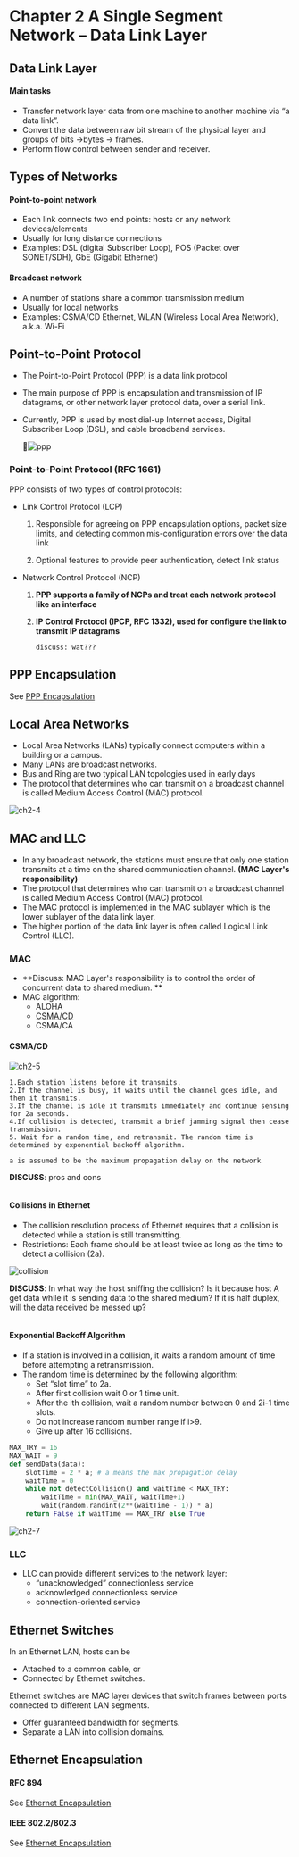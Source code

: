 Chapter 2 A Single Segment Network – Data Link Layer
====

## Data Link Layer

#### Main tasks

- Transfer network layer data from one machine to another machine via “a data link”.
- Convert the data between raw bit stream of the physical layer and groups of bits →bytes → frames.
- Perform flow control between sender and receiver.

## Types of Networks

#### Point-to-point network

- Each link connects two end points: hosts or any network devices/elements 
- Usually for long distance connections 
- Examples: DSL (digital Subscriber Loop), POS (Packet over SONET/SDH), GbE (Gigabit Ethernet)

#### Broadcast network

- A number of stations share a common transmission medium 
- Usually for local networks 
- Examples: CSMA/CD Ethernet, WLAN (Wireless Local Area Network), a.k.a. Wi-Fi 

## Point-to-Point Protocol

- The Point-to-Point Protocol (PPP) is a data link protocol 

- The main purpose of PPP is encapsulation and transmission of IP datagrams, or other network layer protocol data, over a serial link. 

- Currently, PPP is used by most dial-up Internet access, Digital Subscriber Loop (DSL), and cable broadband services. 

  ![ppp](sources/ch2-2.png)

### Point-to-Point Protocol (RFC 1661)

PPP consists of two types of control protocols:

- Link Control Protocol (LCP)

  1. Responsible for agreeing on PPP encapsulation options, packet size limits, and  detecting common mis-configuration errors over the data link

  2. Optional features to provide peer authentication, detect link status

- Network Control Protocol (NCP)

  1. **PPP supports a family of NCPs and treat each network protocol like an interface**

  2. **IP Control Protocol (IPCP, RFC 1332), used for configure the link to transmit IP datagrams**

     ```
     discuss: wat???
     ```

## PPP Encapsulation

See [PPP Encapsulation](format.md)

## Local Area Networks

- Local Area Networks (LANs) typically connect computers within a building or a campus. 
- Many LANs are broadcast networks. 
- Bus and Ring are two typical LAN topologies used in early days 
- The protocol that determines who can transmit on a broadcast channel is called Medium Access Control (MAC) protocol. 

![ch2-4](sources/ch2-4.png)

## MAC and LLC

- In any broadcast network, the stations must ensure that only one station transmits at a time on the shared communication channel. **(MAC Layer's responsibility)**
- The protocol that determines who can transmit on a broadcast channel is called Medium Access Control (MAC) protocol. 
- The MAC protocol is implemented in the MAC sublayer which is the lower sublayer of the data link layer. 
- The higher portion of the data link layer is often called Logical Link Control (LLC). 

### MAC

- **Discuss: MAC Layer's responsibility is to control the order of concurrent data to shared medium. **
- MAC algorithm: 
  - ALOHA
  - [CSMA/CD](#csmacd)
  - CSMA/CA

#### CSMA/CD

![ch2-5](sources/ch2-5.png)

```
1.Each station listens before it transmits.
2.If the channel is busy, it waits until the channel goes idle, and then it transmits.
3.If the channel is idle it transmits immediately and continue sensing for 2a seconds.
4.If collision is detected, transmit a brief jamming signal then cease transmission.
5. Wait for a random time, and retransmit. The random time is determined by exponential backoff algorithm.

a is assumed to be the maximum propagation delay on the network
```



**DISCUSS**: pros and cons

```

```

#### Collisions in Ethernet

- The collision resolution process of Ethernet requires that a collision is detected while a station is still transmitting.
- Restrictions: Each frame should be at least twice as long as the time to detect a collision (2a).

![collision](sources/ch2-6.png)

**DISCUSS**: In what way the host sniffing the collision? Is it because host A get data while it is sending data to the shared medium? If it is half duplex, will the data received be messed up?

```

```

#### Exponential Backoff Algorithm

- If a station is involved in a collision, it waits a random amount of time before attempting a retransmission.
- The random time is determined by the following algorithm:
  - Set “slot time” to 2a. 
  - After first collision wait 0 or 1 time unit. 
  - After the ith collision, wait a random number between 0 and 2i-1 time slots. 
  - Do not increase random number range if i>9. 
  - Give up after 16 collisions. 
```python
MAX_TRY = 16
MAX_WAIT = 9
def sendData(data):
    slotTime = 2 * a; # a means the max propagation delay
    waitTime = 0
    while not detectCollision() and waitTime < MAX_TRY:
        waitTime = min(MAX_WAIT, waitTime+1)
        wait(random.randint(2**(waitTime - 1)) * a)
    return False if waitTime == MAX_TRY else True
```

![ch2-7](sources/ch2-7.png)

### LLC

- LLC can provide different services to the network layer:
  - “unacknowledged” connectionless service
  - acknowledged connectionless service
  - connection-oriented service

## Ethernet Switches

In an Ethernet LAN, hosts can be 

- Attached to a common cable, or 
- Connected by Ethernet switches. 

Ethernet switches are MAC layer devices that switch frames between ports connected to different LAN segments.

- Offer guaranteed bandwidth for segments. 
- Separate a LAN into collision domains. 

## Ethernet Encapsulation 

#### RFC 894

See [Ethernet Encapsulation](format.md)

#### IEEE 802.2/802.3

See [Ethernet Encapsulation](format.md)